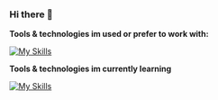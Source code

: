 ### Hi there 👋


**Tools & technologies im used or prefer to work with:**

[![My Skills](https://skillicons.dev/icons?i=html,css,sass,svg,javascript,github,svelte,react,vue,firebase,supabase&perline=10)](#)

**Tools & technologies im currently learning**

[![My Skills](https://skillicons.dev/icons?i=typescript,nodejs,postgres&perline=10)](#)

